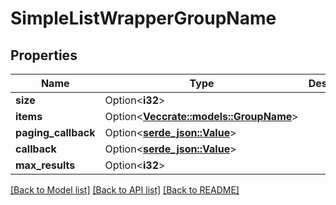 # SimpleListWrapperGroupName

## Properties

Name | Type | Description | Notes
------------ | ------------- | ------------- | -------------
**size** | Option<**i32**> |  | [optional]
**items** | Option<[**Vec<crate::models::GroupName>**](GroupName.md)> |  | [optional]
**paging_callback** | Option<[**serde_json::Value**](.md)> |  | [optional]
**callback** | Option<[**serde_json::Value**](.md)> |  | [optional]
**max_results** | Option<**i32**> |  | [optional]

[[Back to Model list]](../README.md#documentation-for-models) [[Back to API list]](../README.md#documentation-for-api-endpoints) [[Back to README]](../README.md)


